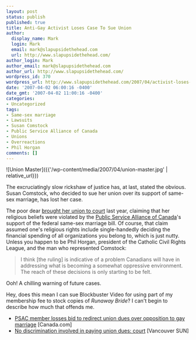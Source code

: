```yaml
---
layout: post
status: publish
published: true
title: Anti-Gay Activist Loses Case To Sue Union
author:
  display_name: Mark
  login: Mark
  email: mark@slapupsidethehead.com
  url: http://www.slapupsidethehead.com/
author_login: Mark
author_email: mark@slapupsidethehead.com
author_url: http://www.slapupsidethehead.com/
wordpress_id: 370
wordpress_url: http://www.slapupsidethehead.com/2007/04/activist-loses-case/
date: '2007-04-02 06:00:16 -0400'
date_gmt: '2007-04-02 11:00:16 -0400'
categories:
- Uncategorized
tags:
- Same-sex marriage
- Lawsuits
- Susan Comstock
- Public Service Alliance of Canada
- Unions
- Overreactions
- Phil Horgan
comments: []
---
```

![Union Master]({{'/wp-content/media/2007/04/union-master.jpg' | relative_url}})

The excruciatingly slow rickshaw of justice has, at last, stated the obvious. Susan Comstock, who decided to sue her union over its support of same-sex marriage, has lost her case.

The poor dear [brought her union to court](http://www.slapupsidethehead.com/2006/04/ "In one of my least favourite drawings in Slap history...") last year, claiming that her religious beliefs were violated by the [Public Service Alliance of Canada](http://www.psac.com/ "A sack of peas, I guess")'s support of the federal same-sex marriage bill. Of course, that claim assumed one's religious rights include single-handedly deciding the financial spending of all organizations you belong to, which is just nutty. Unless you happen to be Phil Horgan, president of the Catholic Civil Rights League, and the man who represented Comstock:

> I think [the ruling] is indicative of a problem Canadians will have in addressing what is becoming a somewhat oppressive environment. The reach of these decisions is only starting to be felt.

Ooh! A chilling warning of future cases.

Hey, does this mean I can sue Blockbuster Video for using part of my membership fee to stock copies of _Runaway Bride_? I can't begin to describe how much that offends me.

- [PSAC member losses bid to redirect union dues over opposition to gay marriage](http://www.canada.com/topics/news/national/story.html?id=f1f3032f-0a2b-4415-8488-d767bc5ccab2&k=96332) [Canada.com]
- [No discrimination involved in paying union dues: court](http://www.canada.com/vancouversun/news/story.html?id=ffb9582f-3c17-4936-9a7c-0b02a22c63aa) [Vancouver SUN]
